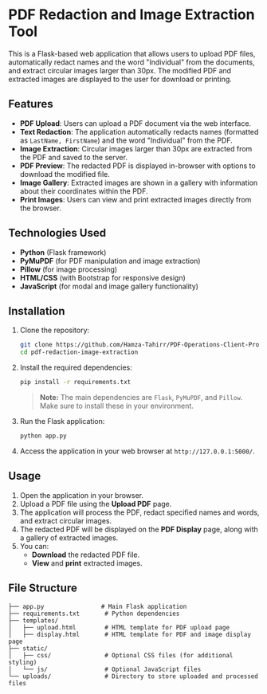 # PDF Redaction and Image Extraction Tool

This is a Flask-based web application that allows users to upload PDF files, automatically redact names and the word "Individual" from the documents, and extract circular images larger than 30px. The modified PDF and extracted images are displayed to the user for download or printing.

## Features

- **PDF Upload**: Users can upload a PDF document via the web interface.
- **Text Redaction**: The application automatically redacts names (formatted as `LastName, FirstName`) and the word "Individual" from the PDF.
- **Image Extraction**: Circular images larger than 30px are extracted from the PDF and saved to the server.
- **PDF Preview**: The redacted PDF is displayed in-browser with options to download the modified file.
- **Image Gallery**: Extracted images are shown in a gallery with information about their coordinates within the PDF.
- **Print Images**: Users can view and print extracted images directly from the browser.

## Technologies Used

- **Python** (Flask framework)
- **PyMuPDF** (for PDF manipulation and image extraction)
- **Pillow** (for image processing)
- **HTML/CSS** (with Bootstrap for responsive design)
- **JavaScript** (for modal and image gallery functionality)

## Installation

1. Clone the repository:
    ```bash
    git clone https://github.com/Hamza-Tahirr/PDF-Operations-Client-Project-on-Fiverr.git
    cd pdf-redaction-image-extraction
    ```

2. Install the required dependencies:
    ```bash
    pip install -r requirements.txt
    ```

    > **Note:** The main dependencies are `Flask`, `PyMuPDF`, and `Pillow`. Make sure to install these in your environment.

3. Run the Flask application:
    ```bash
    python app.py
    ```

4. Access the application in your web browser at `http://127.0.0.1:5000/`.

## Usage

1. Open the application in your browser.
2. Upload a PDF file using the **Upload PDF** page.
3. The application will process the PDF, redact specified names and words, and extract circular images.
4. The redacted PDF will be displayed on the **PDF Display** page, along with a gallery of extracted images.
5. You can:
   - **Download** the redacted PDF file.
   - **View** and **print** extracted images.

## File Structure

```plaintext
├── app.py                # Main Flask application
├── requirements.txt       # Python dependencies
├── templates/
│   ├── upload.html        # HTML template for PDF upload page
│   ├── display.html       # HTML template for PDF and image display page
├── static/
│   ├── css/               # Optional CSS files (for additional styling)
│   └── js/                # Optional JavaScript files
└── uploads/               # Directory to store uploaded and processed files
